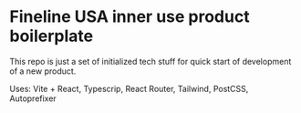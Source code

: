 # Fineline USA inner use product boilerplate

This repo is just a set of initialized tech stuff for quick start of development of a new product.

Uses: Vite + React, Typescrip, React Router, Tailwind, PostCSS, Autoprefixer
